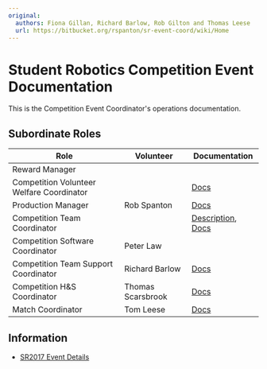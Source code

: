 ```yaml
---
original:
  authors: Fiona Gillan, Richard Barlow, Rob Gilton and Thomas Leese
  url: https://bitbucket.org/rspanton/sr-event-coord/wiki/Home
---
```

# Student Robotics Competition Event Documentation

This is the Competition Event Coordinator's operations documentation.

## Subordinate Roles

Role | Volunteer | Documentation
-----|-----------|--------------
Reward Manager |
Competition Volunteer Welfare Coordinator |  | [Docs](https://gist.github.com/howiegoing/5876963bc0dcb63a6fa1028b02d1a5a6)
Production Manager | Rob Spanton | [Docs](/competition/production)
Competition Team Coordinator |  | [Description](/competition/event-coord/desc/comp-team-coord), [Docs](/competition/team-coord)
Competition Software Coordinator | Peter Law
Competition Team Support Coordinator | Richard Barlow | [Docs](/competition/team-support-coord)
Competition H&S Coordinator | Thomas Scarsbrook | [Docs](http://scarzybrook.co.uk/SR/robotinspector.pdf)
Match Coordinator | Tom Leese | [Docs](/competition/match-coordinator)

## Information

 * [SR2017 Event Details](/competition/event-coord/sr2017-event)
